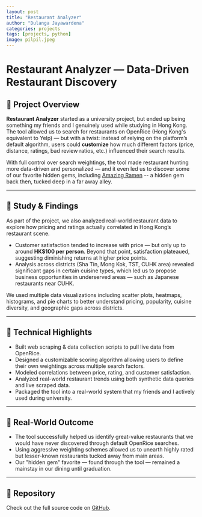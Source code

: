 ```yaml
---
layout: post
title: "Restaurant Analyzer"
author: "Dulanga Jayawardena"
categories: projects
tags: [projects, python]
image: pilpil.jpeg
---
```


# Restaurant Analyzer — Data-Driven Restaurant Discovery

## 📝 Project Overview

**Restaurant Analyzer** started as a university project, but ended up being something my friends and I genuinely used while studying in Hong Kong. The tool allowed us to search for restaurants on OpenRice (Hong Kong's equivalent to Yelp) — but with a twist: instead of relying on the platform’s default algorithm, users could **customize** how much different factors (price, distance, ratings, bad review ratios, etc.) influenced their search results.

With full control over search weightings, the tool made restaurant hunting more data-driven and personalized — and it even led us to discover some of our favorite hidden gems, including [Amazing Ramen](https://www.openrice.com/en/hongkong/r-amazing-ramen-tai-po-japanese-ramen-r192373) -- a hidden gem back then, tucked deep in a far away alley.

---

## 🔬 Study & Findings

As part of the project, we also analyzed real-world restaurant data to explore how pricing and ratings actually correlated in Hong Kong’s restaurant scene. 

- Customer satisfaction tended to increase with price — but only up to around **HK$100 per person**. Beyond that point, satisfaction plateaued, suggesting diminishing returns at higher price points.
- Analysis across districts (Sha Tin, Mong Kok, TST, CUHK area) revealed significant gaps in certain cuisine types, which led us to propose business opportunities in underserved areas — such as Japanese restaurants near CUHK.

We used multiple data visualizations including scatter plots, heatmaps, histograms, and pie charts to better understand pricing, popularity, cuisine diversity, and geographic gaps across districts.

---

## 🔧 Technical Highlights

- Built web scraping & data collection scripts to pull live data from OpenRice.
- Designed a customizable scoring algorithm allowing users to define their own weightings across multiple search factors.
- Modeled correlations between price, rating, and customer satisfaction.
- Analyzed real-world restaurant trends using both synthetic data queries and live scraped data.
- Packaged the tool into a real-world system that my friends and I actively used during university.

---

## 🎯 Real-World Outcome

- The tool successfully helped us identify great-value restaurants that we would have never discovered through default OpenRice searches.
- Using aggressive weighting schemes allowed us to unearth highly rated but lesser-known restaurants tucked away from main areas.
- Our "hidden gem" favorite — found through the tool — remained a mainstay in our dining until graduation.

---

## 🔗 Repository

Check out the full source code on [GitHub](https://github.com/RiceProjectTeam/RestaurantAnalyzer).